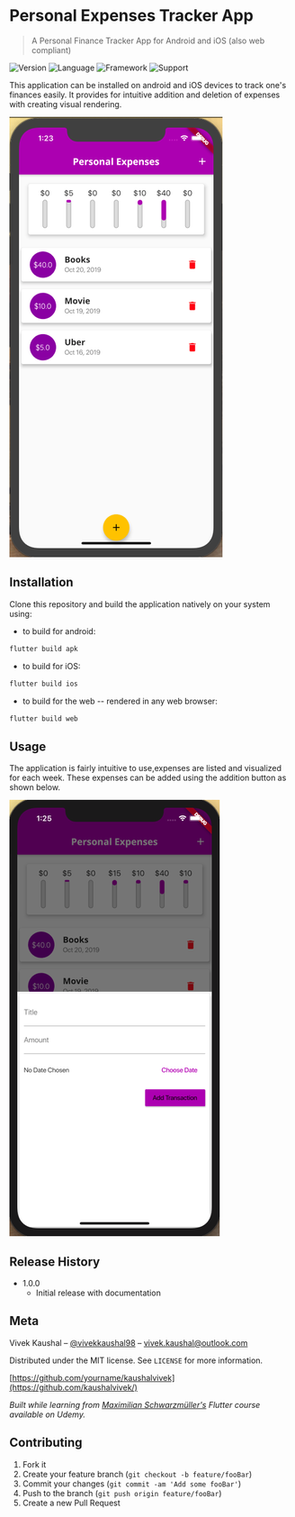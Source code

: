 # Personal Expenses Tracker App
> A Personal Finance Tracker App for Android and iOS (also web compliant)

![Version](https://img.shields.io/badge/version-1.0.0-brightgreen)
![Language](https://img.shields.io/badge/Language-Dart-orange)
![Framework](https://img.shields.io/badge/Framework-Flutter-blue)
![Support](https://img.shields.io/badge/Support-Issue%20Based-red)

This application can be installed on android and iOS devices to track one's finances easily. It provides for intuitive addition and deletion of expenses with creating visual rendering.

![](images/app.png)

## Installation

Clone this repository and build the application natively on your system using:  

- to build for android:
```sh
flutter build apk
```
- to build for iOS:
```sh
flutter build ios
```
- to build for the web -- rendered in any web browser:
```sh
flutter build web
```

## Usage

The application is fairly intuitive to use,expenses are listed and visualized for each week. These expenses can be added using the addition button as shown below.

![](images/transaction_add.png)

## Release History

* 1.0.0
    * Initial release with documentation

## Meta

Vivek Kaushal – [@vivekkaushal98](https://twitter.com/vivekkaushal98) – vivek.kaushal@outlook.com

Distributed under the MIT license. See ``LICENSE`` for more information.

[https://github.com/yourname/kaushalvivek](https://github.com/kaushalvivek/)

*Built while learning from [Maximilian Schwarzmüller's](https://twitter.com/maxedapps) Flutter course available on Udemy.*

## Contributing

1. Fork it
2. Create your feature branch (`git checkout -b feature/fooBar`)
3. Commit your changes (`git commit -am 'Add some fooBar'`)
4. Push to the branch (`git push origin feature/fooBar`)
5. Create a new Pull Request

<!-- Markdown link & img dfn's -->
[npm-image]: https://img.shields.io/npm/v/datadog-metrics.svg?style=flat-square
[npm-url]: https://npmjs.org/package/datadog-metrics
[npm-downloads]: https://img.shields.io/npm/dm/datadog-metrics.svg?style=flat-square
[travis-image]: https://img.shields.io/travis/dbader/node-datadog-metrics/master.svg?style=flat-square
[travis-url]: https://travis-ci.org/dbader/node-datadog-metrics
[wiki]: https://github.com/yourname/yourproject/wiki
